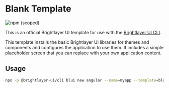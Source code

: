 # Blank Template

![npm (scoped)](https://img.shields.io/npm/v/@brightlayer-ui/angular-template-blank?color=%23007bc1&label=%40brightlayer-ui%2Fangular-template-blank)

This is an official Brightlayer UI template for use with the [Brightlayer UI CLI](https://www.npmjs.com/package/@brightlayer-ui/cli).

This template installs the basic Brightlayer UI libraries for themes and components and configures the application to use them. It includes a simple placeholder screen that you can replace with your own application content.

## Usage

```sh
npx -p @brightlayer-ui/cli blui new angular --name=myapp --template=blank
```
